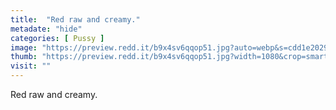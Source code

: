 ```yaml
---
title:  "Red raw and creamy."
metadate: "hide"
categories: [ Pussy ]
image: "https://preview.redd.it/b9x4sv6qqop51.jpg?auto=webp&s=cdd1e2029600de48560ddbc06a00e9e3dda34ade"
thumb: "https://preview.redd.it/b9x4sv6qqop51.jpg?width=1080&crop=smart&auto=webp&s=928a26bcd70fd2884a95dd8dc20dfe62d7449e01"
visit: ""
---
```

Red raw and creamy.
